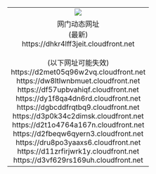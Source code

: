 ﻿<table>
  <tr></tr>
  <tr><td colspan=2 align=center><img src="https://dhkr4lff3jeit.cloudfront.net/Up/oGate.jpg" /></td></tr>
  <tr><td colspan=2 align=center>网门动态网址<br/>(最新)
<br>https://dhkr4lff3jeit.cloudfront.net
<br/><br/>(以下网址可能失效)
<br>https://d2met05q96w2vq.cloudfront.net
<br>https://dw8ltlwnbmuet.cloudfront.net
<br>https://df57upbvahiqf.cloudfront.net
<br>https://dy1f8qa4dn6rd.cloudfront.net
<br>https://dgbcddfrqtbq9.cloudfront.net
<br>https://d3p0k34c2dimsk.cloudfront.net
<br>https://d2t1o4764a167n.cloudfront.net
<br>https://d2fbeqw6qyern3.cloudfront.net
<br>https://dru8po3yaaxs6.cloudfront.net
<br>https://d11zrfirjwrk1y.cloudfront.net
<br>https://d3vf629rs169uh.cloudfront.net
    </td>
  </tr>
</table>
